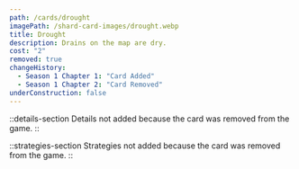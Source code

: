 ```yaml
---
path: /cards/drought
imagePath: /shard-card-images/drought.webp
title: Drought
description: Drains on the map are dry.
cost: "2"
removed: true
changeHistory:
  - Season 1 Chapter 1: "Card Added"
  - Season 1 Chapter 2: "Card Removed"
underConstruction: false
---
```


::details-section
Details not added because the card was removed from the game.
::

::strategies-section
Strategies not added because the card was removed from the game.
::
